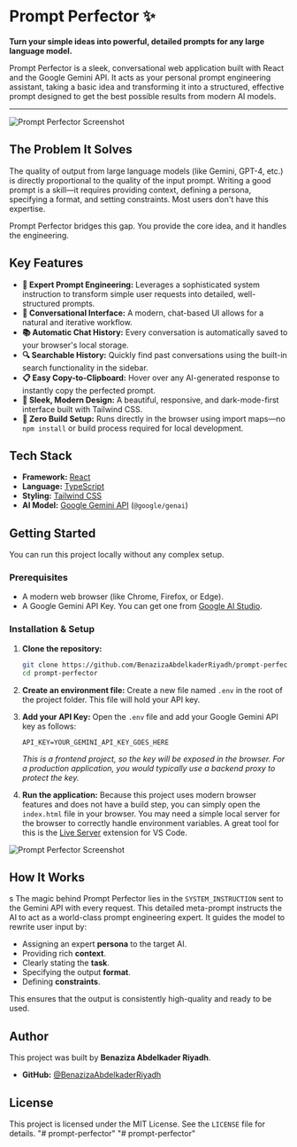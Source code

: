 # Prompt Perfector ✨

**Turn your simple ideas into powerful, detailed prompts for any large language model.**

Prompt Perfector is a sleek, conversational web application built with React and the Google Gemini API. It acts as your personal prompt engineering assistant, taking a basic idea and transforming it into a structured, effective prompt designed to get the best possible results from modern AI models.

---

![Prompt Perfector Screenshot](https://user-images.githubusercontent.com/BenazizaAbdelkaderRiyadh/prompt-perfector/screenshot.png) 


## The Problem It Solves

The quality of output from large language models (like Gemini, GPT-4, etc.) is directly proportional to the quality of the input prompt. Writing a good prompt is a skill—it requires providing context, defining a persona, specifying a format, and setting constraints. Most users don't have this expertise.

Prompt Perfector bridges this gap. You provide the core idea, and it handles the engineering.

## Key Features

-   **🤖 Expert Prompt Engineering:** Leverages a sophisticated system instruction to transform simple user requests into detailed, well-structured prompts.
-   **💬 Conversational Interface:** A modern, chat-based UI allows for a natural and iterative workflow.
-   **📚 Automatic Chat History:** Every conversation is automatically saved to your browser's local storage.
-   **🔍 Searchable History:** Quickly find past conversations using the built-in search functionality in the sidebar.
-   **📋 Easy Copy-to-Clipboard:** Hover over any AI-generated response to instantly copy the perfected prompt.
-   **🌙 Sleek, Modern Design:** A beautiful, responsive, and dark-mode-first interface built with Tailwind CSS.
-   **🚀 Zero Build Setup:** Runs directly in the browser using import maps—no `npm install` or build process required for local development.

## Tech Stack

-   **Framework:** [React](https://react.dev/)
-   **Language:** [TypeScript](https://www.typescriptlang.org/)
-   **Styling:** [Tailwind CSS](https://tailwindcss.com/)
-   **AI Model:** [Google Gemini API](https://ai.google.dev/) (`@google/genai`)

## Getting Started

You can run this project locally without any complex setup.

### Prerequisites

-   A modern web browser (like Chrome, Firefox, or Edge).
-   A Google Gemini API Key. You can get one from [Google AI Studio](https://aistudio.google.com/app/apikey).

### Installation & Setup

1.  **Clone the repository:**
    ```bash
    git clone https://github.com/BenazizaAbdelkaderRiyadh/prompt-perfector.git
    cd prompt-perfector
    ```

2.  **Create an environment file:**
    Create a new file named `.env` in the root of the project folder. This file will hold your API key.

3.  **Add your API Key:**
    Open the `.env` file and add your Google Gemini API key as follows:
    ```
    API_KEY=YOUR_GEMINI_API_KEY_GOES_HERE
    ```
    *This is a frontend project, so the key will be exposed in the browser. For a production application, you would typically use a backend proxy to protect the key.*

4.  **Run the application:**
    Because this project uses modern browser features and does not have a build step, you can simply open the `index.html` file in your browser. You may need a simple local server for the browser to correctly handle environment variables. A great tool for this is the [Live Server](https://marketplace.visualstudio.com/items?itemName=ritwickdey.LiveServer) extension for VS Code.

![Prompt Perfector Screenshot](https://user-images.githubusercontent.com/BenazizaAbdelkaderRiyadh/prompt-perfector/screenshot2.png) 
## How It Works
s
The magic behind Prompt Perfector lies in the `SYSTEM_INSTRUCTION` sent to the Gemini API with every request. This detailed meta-prompt instructs the AI to act as a world-class prompt engineering expert. It guides the model to rewrite user input by:

-   Assigning an expert **persona** to the target AI.
-   Providing rich **context**.
-   Clearly stating the **task**.
-   Specifying the output **format**.
-   Defining **constraints**.

This ensures that the output is consistently high-quality and ready to be used.

## Author

This project was built by **Benaziza Abdelkader Riyadh**.

-   **GitHub:** [@BenazizaAbdelkaderRiyadh](https://github.com/BenazizaAbdelkaderRiyadh)

## License

This project is licensed under the MIT License. See the `LICENSE` file for details.
"# prompt-perfector" 
"# prompt-perfector" 
